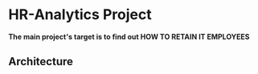 # HR-Analytics Project
**The main project's target is to find out HOW TO RETAIN IT EMPLOYEES**

## Architecture

